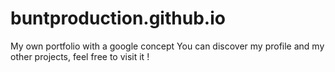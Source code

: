 # buntproduction.github.io
My own portfolio with a google concept
You can discover my profile and my other projects, feel free to visit it !
